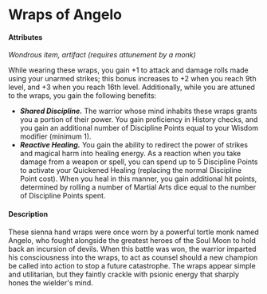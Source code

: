 # Wraps of Angelo

#### Attributes

_Wondrous item, artifact (requires attunement by a monk)_

While wearing these wraps, you gain +1 to attack and damage rolls made using your unarmed strikes; this bonus increases to +2 when you reach 9th level, and +3 when you reach 16th level. Additionally, while you are attuned to the wraps, you gain the following benefits:

- _**Shared Discipline.**_ The warrior whose mind inhabits these wraps grants you a portion of their power. You gain proficiency in History checks, and you gain an additional number of Discipline Points equal to your Wisdom modifier (minimum 1).
- _**Reactive Healing.**_ You gain the ability to redirect the power of strikes and magical harm into healing energy. As a reaction when you take damage from a weapon or spell, you can spend up to 5 Discipline Points to activate your Quickened Healing (replacing the normal Discipline Point cost). When you heal in this manner, you gain additional hit points, determined by rolling a number of Martial Arts dice equal to the number of Discipline Points spent.

#### Description

These sienna hand wraps were once worn by a powerful tortle monk named Angelo, who fought alongside the greatest heroes of the Soul Moon to hold back an incursion of devils. When this battle was won, the warrior imparted his consciousness into the wraps, to act as counsel should a new champion be called into action to stop a future catastrophe. The wraps appear simple and utilitarian, but they faintly crackle with psionic energy that sharply hones the wielder's mind.
